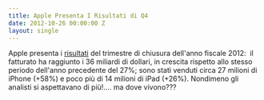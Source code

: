 ```yaml
---
title: Apple Presenta I Risultati di Q4
date: 2012-10-26 00:00:00 Z
layout: single
---
```


Apple presenta i <a href="http://www.apple.com/pr/library/2012/10/25Apple-Reports-Fourth-Quarter-Results.html">risultati</a> del trimestre di chiusura dell'anno fiscale 2012:  il fatturato ha raggiunto i 36 miliardi di dollari, in crescita rispetto allo stesso periodo dell'anno precedente del 27%; sono stati venduti circa 27 milioni di iPhone (+58%) e poco più di 14 milioni di iPad (+26%). Nondimeno gli analisti si aspettavano di più!…. ma dove vivono???